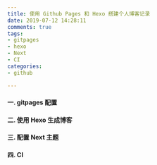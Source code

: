 ```yaml
---
title: 使用 Github Pages 和 Hexo 搭建个人博客记录
date: 2019-07-12 14:28:11
comments: true
tags: 
- gitpages
- hexo
- Next
- CI
categories:
- github

---
```


#### 一. gitpages 配置



#### 二. 使用 Hexo 生成博客

#### 三. 配置 Next 主题

#### 四. CI


